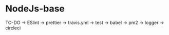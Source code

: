 # NodeJs-base

TO-DO
-> ESlint
-> prettier
-> travis.yml
-> test
-> babel
-> pm2
-> logger
-> circleci

